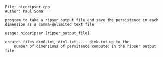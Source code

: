 
    File: niceripser.cpp
    Author: Paul Soma

    program to take a ripser output file and save the persistence in each
    dimension as a comma-delimited text file

    usage: niceripser [ripser_output_file] 

    creates files dim0.txt, dim1.txt,.... dimN.txt up to the 
        number of dimensions of persitence computed in the ripser output file
